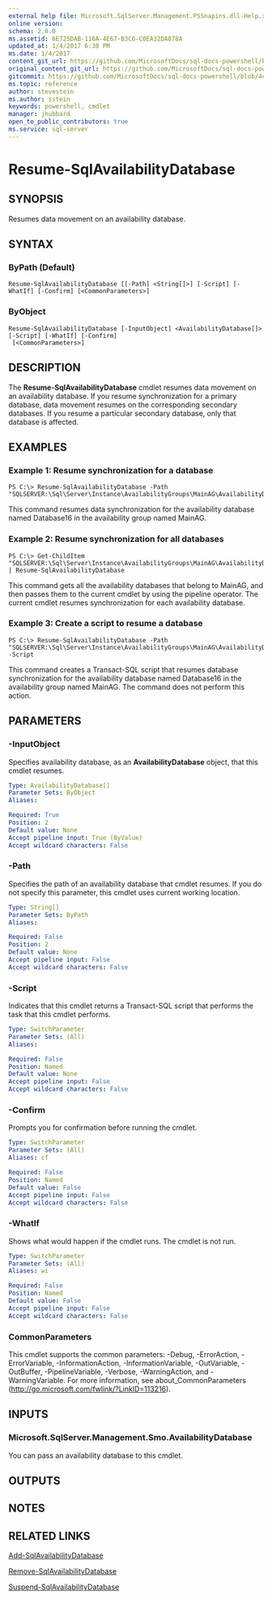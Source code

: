 ```yaml
---
external help file: Microsoft.SqlServer.Management.PSSnapins.dll-Help.xml
online version: 
schema: 2.0.0
ms.assetid: 6E725DAB-116A-4E67-B3C6-C0EA32DA878A
updated_at: 1/4/2017 6:38 PM
ms.date: 1/4/2017
content_git_url: https://github.com/MicrosoftDocs/sql-docs-powershell/blob/live/sqlserver-cmdlets/sqlps/vlatest/Resume-SqlAvailabilityDatabase.md
original_content_git_url: https://github.com/MicrosoftDocs/sql-docs-powershell/blob/live/sqlserver-cmdlets/sqlps/vlatest/Resume-SqlAvailabilityDatabase.md
gitcommit: https://github.com/MicrosoftDocs/sql-docs-powershell/blob/4c48bd1c26220ff873e612527853aeeef98777da/sqlserver-cmdlets/sqlps/vlatest/Resume-SqlAvailabilityDatabase.md
ms.topic: reference
author: stevestein
ms.author: sstein
keywords: powershell, cmdlet
manager: jhubbard
open_to_public_contributors: true
ms.service: sql-server
---
```


# Resume-SqlAvailabilityDatabase

## SYNOPSIS
Resumes data movement on an availability database.

## SYNTAX

### ByPath (Default)
```
Resume-SqlAvailabilityDatabase [[-Path] <String[]>] [-Script] [-WhatIf] [-Confirm] [<CommonParameters>]
```

### ByObject
```
Resume-SqlAvailabilityDatabase [-InputObject] <AvailabilityDatabase[]> [-Script] [-WhatIf] [-Confirm]
 [<CommonParameters>]
```

## DESCRIPTION
The **Resume-SqlAvailabilityDatabase** cmdlet resumes data movement on an availability database.
If you resume synchronization for a primary database, data movement resumes on the corresponding secondary databases.
If you resume a particular secondary database, only that database is affected.

## EXAMPLES

### Example 1: Resume synchronization for a database
```
PS C:\> Resume-SqlAvailabilityDatabase -Path "SQLSERVER:\Sql\Server\Instance\AvailabilityGroups\MainAG\AvailabilityDatabases\Database16"
```

This command resumes data synchronization for the availability database named Database16 in the availability group named MainAG.

### Example 2: Resume synchronization for all databases
```
PS C:\> Get-ChildItem "SQLSERVER:\Sql\Server\Instance\AvailabilityGroups\MainAG\AvailabilityDatabases" | Resume-SqlAvailabilityDatabase
```

This command gets all the availability databases that belong to MainAG, and then passes them to the current cmdlet by using the pipeline operator.
The current cmdlet resumes synchronization for each availability database.

### Example 3: Create a script to resume a database
```
PS C:\> Resume-SqlAvailabilityDatabase -Path "SQLSERVER:\Sql\Server\Instance\AvailabilityGroups\MainAG\AvailabilityDatabases\Database16" -Script
```

This command creates a Transact-SQL script that resumes database synchronization for the availability database named Database16 in the availability group named MainAG.
The command does not perform this action.

## PARAMETERS

### -InputObject
Specifies availability database, as an **AvailabilityDatabase** object, that this cmdlet resumes.

```yaml
Type: AvailabilityDatabase[]
Parameter Sets: ByObject
Aliases: 

Required: True
Position: 2
Default value: None
Accept pipeline input: True (ByValue)
Accept wildcard characters: False
```

### -Path
Specifies the path of an availability database that cmdlet resumes.
If you do not specify this parameter, this cmdlet uses current working location.

```yaml
Type: String[]
Parameter Sets: ByPath
Aliases: 

Required: False
Position: 2
Default value: None
Accept pipeline input: False
Accept wildcard characters: False
```

### -Script
Indicates that this cmdlet returns a Transact-SQL script that performs the task that this cmdlet performs.

```yaml
Type: SwitchParameter
Parameter Sets: (All)
Aliases: 

Required: False
Position: Named
Default value: None
Accept pipeline input: False
Accept wildcard characters: False
```

### -Confirm
Prompts you for confirmation before running the cmdlet.

```yaml
Type: SwitchParameter
Parameter Sets: (All)
Aliases: cf

Required: False
Position: Named
Default value: False
Accept pipeline input: False
Accept wildcard characters: False
```

### -WhatIf
Shows what would happen if the cmdlet runs.
The cmdlet is not run.

```yaml
Type: SwitchParameter
Parameter Sets: (All)
Aliases: wi

Required: False
Position: Named
Default value: False
Accept pipeline input: False
Accept wildcard characters: False
```

### CommonParameters
This cmdlet supports the common parameters: -Debug, -ErrorAction, -ErrorVariable, -InformationAction, -InformationVariable, -OutVariable, -OutBuffer, -PipelineVariable, -Verbose, -WarningAction, and -WarningVariable. For more information, see about_CommonParameters (http://go.microsoft.com/fwlink/?LinkID=113216).

## INPUTS

### Microsoft.SqlServer.Management.Smo.AvailabilityDatabase
You can pass an availability database to this cmdlet.

## OUTPUTS

## NOTES

## RELATED LINKS

[Add-SqlAvailabilityDatabase](xref:sqlps/vlatest/Add-SqlAvailabilityDatabase.md)

[Remove-SqlAvailabilityDatabase](xref:sqlps/vlatest/Remove-SqlAvailabilityDatabase.md)

[Suspend-SqlAvailabilityDatabase](xref:sqlps/vlatest/Suspend-SqlAvailabilityDatabase.md)
